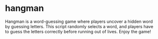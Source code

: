 # hangman
Hangman is a word-guessing game where players uncover a hidden word by guessing letters. This script randomly selects a word, and players have to guess the letters correctly before running out of lives. Enjoy the game!
